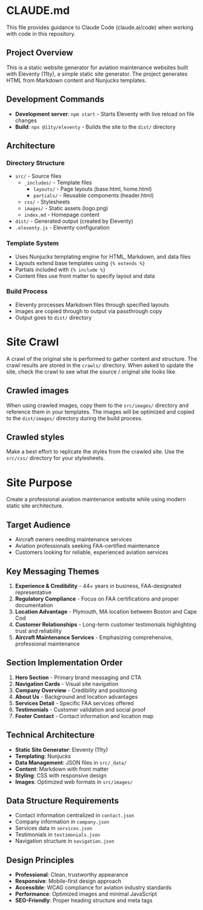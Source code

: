 # CLAUDE.md

This file provides guidance to Claude Code (claude.ai/code) when working with code in this repository.

## Project Overview

This is a static website generator for aviation maintenance websites built with Eleventy (11ty), a simple static site generator. The project generates HTML from Markdown content and Nunjucks templates.

## Development Commands

- **Development server**: `npm start` - Starts Eleventy with live reload on file changes
- **Build**: `npx @11ty/eleventy` - Builds the site to the `dist/` directory

## Architecture

### Directory Structure

- `src/` - Source files
  - `_includes/` - Template files
    - `layouts/` - Page layouts (base.html, home.html)
    - `partials/` - Reusable components (header.html)
  - `css/` - Stylesheets
  - `images/` - Static assets (logo.png)
  - `index.md` - Homepage content
- `dist/` - Generated output (created by Eleventy)
- `.eleventy.js` - Eleventy configuration

### Template System

- Uses Nunjucks templating engine for HTML, Markdown, and data files
- Layouts extend base templates using `{% extends %}`
- Partials included with `{% include %}`
- Content files use front matter to specify layout and data

### Build Process

- Eleventy processes Markdown files through specified layouts
- Images are copied through to output via passthrough copy
- Output goes to `dist/` directory

# Site Crawl

A crawl of the original site is performed to gather content and structure. The crawl results are stored in the `crawls/` directory. When asked to update the site, check the crawl to see what the source / original site looks like.

## Crawled images

When using crawled images, copy them to the `src/images/` directory and reference them in your templates. The images will be optimized and copied to the `dist/images/` directory during the build process.

## Crawled styles

Make a best effort to replicate the styles from the crawled site. Use the `src/css/` directory for your stylesheets.

# Site Purpose

Create a professional aviation maintenance website while using modern static site architecture.

## Target Audience

- Aircraft owners needing maintenance services
- Aviation professionals seeking FAA-certified maintenance
- Customers looking for reliable, experienced aviation services

## Key Messaging Themes

1. **Experience & Credibility** - 44+ years in business, FAA-designated representative
2. **Regulatory Compliance** - Focus on FAA certifications and proper documentation
3. **Location Advantage** - Plymouth, MA location between Boston and Cape Cod
4. **Customer Relationships** - Long-term customer testimonials highlighting trust and reliability
5. **Aircraft Maintenance Services** - Emphasizing comprehensive, professional maintenance

## Section Implementation Order

1. **Hero Section** - Primary brand messaging and CTA
2. **Navigation Cards** - Visual site navigation
3. **Company Overview** - Credibility and positioning
4. **About Us** - Background and location advantages
5. **Services Detail** - Specific FAA services offered
6. **Testimonials** - Customer validation and social proof
7. **Footer Contact** - Contact information and location map

## Technical Architecture

- **Static Site Generator**: Eleventy (11ty)
- **Templating**: Nunjucks
- **Data Management**: JSON files in `src/_data/`
- **Content**: Markdown with front matter
- **Styling**: CSS with responsive design
- **Images**: Optimized web formats in `src/images/`

## Data Structure Requirements

- Contact information centralized in `contact.json`
- Company information in `company.json`
- Services data in `services.json`
- Testimonials in `testimonials.json`
- Navigation structure in `navigation.json`

## Design Principles

- **Professional**: Clean, trustworthy appearance
- **Responsive**: Mobile-first design approach
- **Accessible**: WCAG compliance for aviation industry standards
- **Performance**: Optimized images and minimal JavaScript
- **SEO-Friendly**: Proper heading structure and meta tags
